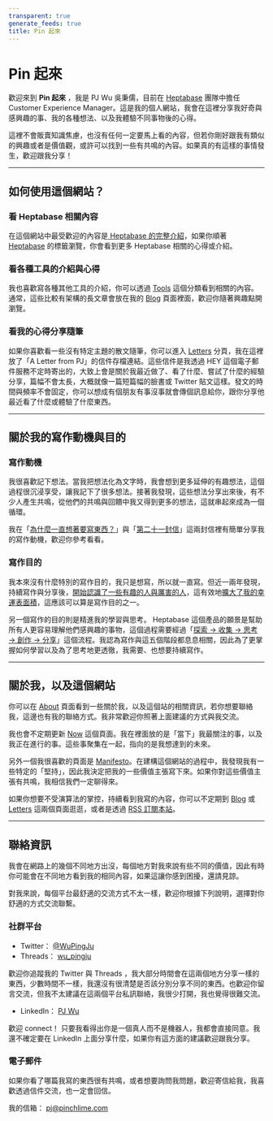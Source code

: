 ```yaml
---
transparent: true
generate_feeds: true
title: Pin 起來
---
```


# Pin 起來

歡迎來到 **Pin 起來** ，我是 PJ Wu 吳秉儒，目前在 [Heptabase](https://get.heptabase.com/pinchlime) 團隊中擔任 Customer Experience Manager。這是我的個人網站，我會在這裡分享我好奇與感興趣的事、我的各種想法、以及我體驗不同事物後的心得。

這裡不會販賣知識焦慮，也沒有任何一定要馬上看的內容，但若你剛好跟我有類似的興趣或者是價值觀，或許可以找到一些有共鳴的內容。如果真的有這樣的事情發生，歡迎跟我分享！

---

## 如何使用這個網站？

### 看 Heptabase 相關內容
在這個網站中最受歡迎的內容是[ Heptabase 的完整介紹](@/blog/heptabase-introduction.md)，如果你順著 [Heptabase](/tags/heptabase) 的標籤瀏覽，你會看到更多 Heptabase 相關的心得或介紹。


### 看各種工具的介紹與心得
我也喜歡寫各種其他工具的介紹，你可以透過 [Tools](/categories/tools) 這個分類看到相關的內容。通常，這些比較有架構的長文章會放在我的 [Blog](/blog) 頁面裡面，歡迎你隨著興趣點開瀏覽。


### 看我的心得分享隨筆
如果你喜歡看一些沒有特定主題的散文隨筆，你可以進入 [Letters](/letters) 分頁，我在這裡放了「A Letter from PJ」的信件存檔連結。這些信件是我透過 HEY 這個電子郵件服務不定時寄出的，大致上會是關於我最近做了、看了什麼、嘗試了什麼的經驗分享，篇幅不會太長，大概就像一篇短篇幅的臉書或 Twitter 貼文這樣。發文的時間與頻率不會固定，你可以想成有個朋友有事沒事就會傳個訊息給你，跟你分享他最近看了什麼或體驗了什麼東西。


---

## 關於我的寫作動機與目的

### 寫作動機
我很喜歡記下想法。當我把想法化為文字時，我會想到更多延伸的有趣想法，這個過程很沉浸享受，讓我記下了很多想法。接著我發現，這些想法分享出來後，有不少人產生共鳴，從他們的共鳴與回饋中我又得到更多的想法，這就串起來成為一個循環。

我在「[為什麼一直想著要寫東西？](https://world.hey.com/mimir/a-letter-from-pj-bdf95d36)」與「[第二十一封信](https://world.hey.com/mimir/a-letter-from-pj-3e67e504)」這兩封信裡有簡單分享我的寫作動機，歡迎你參考看看。

### 寫作目的
我本來沒有什麼特別的寫作目的，我只是想寫，所以就一直寫。但近一兩年發現，持續寫作與分享後，[開始認識了一些有趣的人與厲害的人](https://world.hey.com/mimir/a-letter-from-pj-c021bac4)，這有效地[擴大了我的幸運表面積](@/newsletters/26-about-success-luck-and-opportunity.md)，這應該可以算是寫作目的之一。

另一個寫作的目的則是精進我的學習與思考。 Heptabase 這個產品的願景是幫助所有人更容易理解他們感興趣的事物，這個過程需要經過「[探索 → 收集 → 思考 → 創作 → 分享](https://wiki.heptabase.com/the-knowledge-lifecycle?lang=zh-Hant)」這個流程。我認為寫作與這五個階段都息息相關，因此為了更掌握如何學習以及為了思考地更透徹，我需要、也想要持續寫作。

---

## 關於我，以及這個網站

你可以在 [About](/about) 頁面看到一些關於我，以及這個站的相關資訊，若你想要聯絡我，這邊也有我的聯絡方式。我非常歡迎你照著上面建議的方式與我交流。

我也會不定期更新 [Now](/now) 這個頁面。我在裡面放的是「當下」我最關注的事，以及我正在進行的事。這些事聚集在一起，指向的是我想達到的未來。

另外一個我很喜歡的頁面是 [Manifesto](/manifesto)。在建構這個網站的過程中，我發現我有一些特定的「堅持」，因此我決定把我的一些價值主張寫下來。如果你對這些價值主張有共鳴，我相信我們一定聊得來。

如果你想要不受演算法的掌控，持續看到我寫的內容，你可以不定期到 [Blog](/blog) 或 [Letters](/letters) 這兩個頁面逛逛，或者是透過 [RSS 訂閱本站](/subscribe/)。


---

## 聯絡資訊

我會在網路上的幾個不同地方出沒，每個地方對我來說有些不同的價值，因此有時你可能會在不同地方看到我的相同內容，如果這讓你感到困擾，還請見諒。

對我來說，每個平台最舒適的交流方式不太一樣，歡迎你根據下列說明，選擇對你舒適的方式交流聯繫。

### 社群平台

- Twitter： [@WuPingJu](https://twitter.com/WuPingJu)
- Threads： [wu_pingju](https://www.threads.net/@wu_pingju)

歡迎你追蹤我的 Twitter 與 Threads ，我大部分時間會在這兩個地方分享一樣的東西，少數時間不一樣，我還沒有很清楚是否該分別分享不同的東西。也歡迎你留言交流，但我不太建議在這兩個平台私訊聯絡，我很少打開，我也覺得很難交流。

- LinkedIn： [PJ Wu](https://www.linkedin.com/in/wupingju/)

歡迎 connect！ 只要我看得出你是一個真人而不是機器人，我都會直接同意。我還不確定要在 LinkedIn 上面分享什麼，如果你有這方面的建議歡迎跟我分享。

### 電子郵件

如果你看了哪篇我寫的東西很有共鳴，或者想要詢問我問題，歡迎寄信給我，我喜歡透過信件交流，也一定會回信。

我的信箱： pj@pinchlime.com